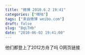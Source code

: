```yaml
---
title: "微博 2010.6.2 19:41"
categories: ["嘀咕"]
tags: ["来自微博 weibo.com"]
draft: false
slug: "BqLTHb"
date: "2010-06-02 19:41:00"
---
```


<p>他们都登上了2012方舟了吗  O网页链接 ​​​​</p>
